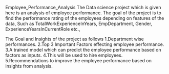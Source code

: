 Employee_Performance_Analysis The Data science project which is given here is an analysis of employee performance. The goal of the project is to find the performance rating of the employees depending on features of the data, Such as TotalWorkExperienceInYears, EmpDepartment, Gender, ExperienceYearsInCurrentRole etc.,

The Goal and Insights of the project as follows 1.Department wise performances. 2.Top 3 Important Factors effecting employee performance. 3.A trained model which can predict the employee performance based on factors as inputs. 4.This will be used to hire employees. 5.Recommendations to improve the employee performance based on insights from analysis.
